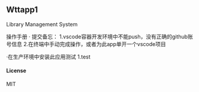 ## Wttapp1

Library Management System

操作手册
· 提交备忘：
1.vscode容器开发环境中不能push，没有正确的github账号信息
2.在终端中手动完成操作，或者为此app单开一个vscode项目

·在生产环境中安装此应用测试
1.test

#### License

MIT